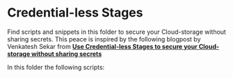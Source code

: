 # Credential-less Stages

Find scripts and snippets in this folder to secure your Cloud-storage without sharing secrets. This peace is inspired by the following blogpost by Venkatesh Sekar from [**Use Credential-less Stages to secure your Cloud-storage without sharing secrets**](https://www.snowflake.com/blog/use-credential-less-stages-to-secure-your-cloud-storage-without-sharing-secrets/)

In this folder the following scripts:
